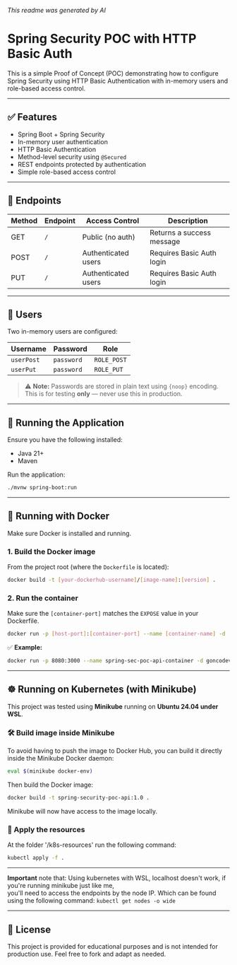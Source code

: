 _This readme was generated by AI_

# Spring Security POC with HTTP Basic Auth

This is a simple Proof of Concept (POC) demonstrating how to configure Spring Security using HTTP Basic Authentication with in-memory users and role-based access control.

---

## ✅ Features

- Spring Boot + Spring Security
- In-memory user authentication
- HTTP Basic Authentication
- Method-level security using `@Secured`
- REST endpoints protected by authentication
- Simple role-based access control

---

## 📌 Endpoints

| Method | Endpoint | Access Control       | Description                      |
|--------|----------|----------------------|----------------------------------|
| GET    | `/`      | Public (no auth)     | Returns a success message        |
| POST   | `/`      | Authenticated users  | Requires Basic Auth login        |
| PUT    | `/`      | Authenticated users  | Requires Basic Auth login        |

---

## 👤 Users

Two in-memory users are configured:

| Username   | Password  | Role        |
|------------|-----------|-------------|
| `userPost` | `password` | `ROLE_POST` |
| `userPut`  | `password` | `ROLE_PUT`  |

> ⚠️ **Note:** Passwords are stored in plain text using `{noop}` encoding. This is for testing **only** — never use this in production.

---

## 🚀 Running the Application

Ensure you have the following installed:

- Java 21+
- Maven

Run the application:

```bash
./mvnw spring-boot:run
````

---

## 🐳 Running with Docker

Make sure Docker is installed and running.

### 1. Build the Docker image

From the project root (where the `Dockerfile` is located):

```bash
docker build -t [your-dockerhub-username]/[image-name]:[version] .
```

### 2. Run the container

Make sure the `[container-port]` matches the `EXPOSE` value in your Dockerfile.

```bash
docker run -p [host-port]:[container-port] --name [container-name] -d [your-dockerhub-username]/[image-name]:[version]
```

✅ **Example:**

```bash
docker run -p 8080:3000 --name spring-sec-poc-api-container -d goncodev/spring-security-poc-api:1.0
```

---

## ☸️ Running on Kubernetes (with Minikube)

This project was tested using **Minikube** running on **Ubuntu 24.04 under WSL**.

### 🛠️ Build image inside Minikube

To avoid having to push the image to Docker Hub, you can build it directly inside the Minikube Docker daemon:

```bash
eval $(minikube docker-env)
```

Then build the Docker image:

```bash
docker build -t spring-security-poc-api:1.0 .
```

Minikube will now have access to the image locally.

### 🚀 Apply the resources

At the folder '/k8s-resources' run the following command:
```bash
kubectl apply -f .
```
---
**Important** note that: Using kubernetes with WSL, localhost doesn't work, if you're running minikube just like me,  
you'll need to access the endpoints by the node IP. Which can be found using the following command: `kubectl get nodes -o wide`  

---

## 📄 License

This project is provided for educational purposes and is not intended for production use. Feel free to fork and adapt as needed.
